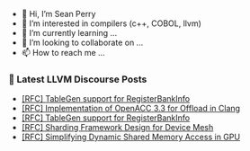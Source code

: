 - 👋 Hi, I’m Sean Perry
- 👀 I’m interested in compilers (c++, COBOL, llvm)
- 🌱 I’m currently learning ...
- 💞️ I’m looking to collaborate on ...
- 📫 How to reach me ...

<!---
s66perry/s66perry is a ✨ special ✨ repository because its `README.md` (this file) appears on your GitHub profile.
You can click the Preview link to take a look at your changes.
--->
### 📕 Latest LLVM Discourse Posts

<!-- DISCOURSE-LLVM:START -->
- [[RFC] TableGen support for RegisterBankInfo](https://discourse.llvm.org/t/rfc-tablegen-support-for-registerbankinfo/74459#post_11)
- [[RFC] Implementation of OpenACC 3.3 for Offload in Clang](https://discourse.llvm.org/t/rfc-implementation-of-openacc-3-3-for-offload-in-clang/74405#post_14)
- [[RFC] TableGen support for RegisterBankInfo](https://discourse.llvm.org/t/rfc-tablegen-support-for-registerbankinfo/74459#post_10)
- [[RFC] Sharding Framework Design for Device Mesh](https://discourse.llvm.org/t/rfc-sharding-framework-design-for-device-mesh/73533?page=4#post_79)
- [[RFC] Simplifying Dynamic Shared Memory Access in GPU](https://discourse.llvm.org/t/rfc-simplifying-dynamic-shared-memory-access-in-gpu/74559#post_4)
<!-- DISCOURSE-LLVM:END -->
